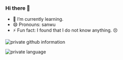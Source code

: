 ### Hi there 👋

- 🌱 I’m currently learning.
- 😄 Pronouns: sanwu
- ⚡ Fun fact: I found that I do not know anything. 😣

<!--
**rbmonster/rbmonster** is a ✨ _special_ ✨ repository because its `README.md` (this file) appears on your GitHub profile.

Here are some ideas to get you started:

- 🔭 I’m currently working on ...
- 🌱 I’m currently learning ...
- 👯 I’m looking to collaborate on ...
- 🤔 I’m looking for help with ...
- 💬 Ask me about ...
- 📫 How to reach me: ...
- 😄 Pronouns: ...
- ⚡ Fun fact: ...
-->
![private github information](https://github-readme-stats.vercel.app/api?username=rbmonster&show_icons=true&theme=Gradient)

![private language](https://github-readme-stats.vercel.app/api/top-langs/?username=rbmonster&layout=compact&langs_count=8&hide_border=true)
